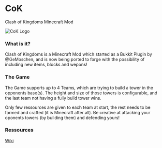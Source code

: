 CoK
===

Clash of Kingdoms Minecraft Mod

![CoK Logo](http://abload.de/img/1920_108073ke9.jpg)

### What is it?
Clash of Kingdoms is a Minecraft Mod which started as a Bukkit Plugin by @GeMoschen, and is now being ported to forge with the possibility of including new items, blocks and wepons!

### The Game
The Game supports up to 4 Teams, which are trying to build a tower in the opponents base(s). The height and size of those towers is configurable, and the last team not having a fully build tower wins.

Only few ressources are given to each team at start, the rest needs to be farmed and crafted (it is Minecraft after all). Be creative at attacking your oponents towers (by building them) and defending yours!

### Ressources
[Wiki](https://github.com/DerGeras/CoK/wiki)

